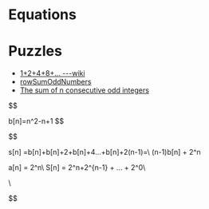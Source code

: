 # Equations

# Puzzles
- [1+2+4+8+... ---wiki](https://en.wikipedia.org/wiki/1_%2B_2_%2B_4_%2B_8_%2B_%E2%8B%AF)
- [rowSumOddNumbers](https://www.codewars.com/kata/55fd2d567d94ac3bc9000064/solutions/javascript)
- [The sum of n consecutive odd integers](https://www.quora.com/What-is-the-sum-of-n-consecutive-odd-integers/answer/Xavier-Dectot)

$$

b[n]=n^2-n+1
$$

$$

s[n] =b[n]+b[n]+2+b[n]+4...+b[n]+2(n-1)=\\
(n-1)b[n] + 2^n

a[n] = 2^n\\
S[n] = 2^n+2^{n-1} + ... + 2^0\\

\\


$$
